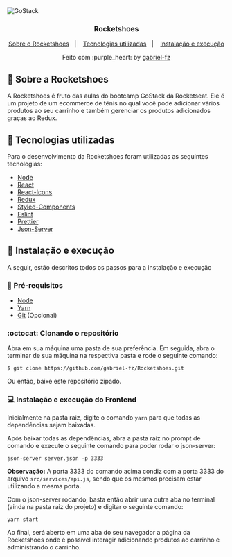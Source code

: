 <img alt="GoStack" src="https://storage.googleapis.com/golden-wind/bootcamp-gostack/header-desafios.png" />

<h3 align="center">
  Rocketshoes
</h3>

<p align="center">
  <a href="#rocket-sobre-a-rocketshoes">Sobre o Rocketshoes</a>&nbsp;&nbsp;&nbsp;|&nbsp;&nbsp;&nbsp;
  <a href="#rocket-tecnologias-utilizadas">Tecnologias utilizadas</a>&nbsp;&nbsp;&nbsp;|&nbsp;&nbsp;&nbsp;
  <a href="#rocket-instalação-e-execução">Instalação e execução</a>
</p>

<p align="center">
  Feito com :purple_heart: by <a href="https://github.com/gabriel-fz" target="_blank">gabriel-fz</a>
</p>

## :rocket: Sobre a Rocketshoes

A Rocketshoes é fruto das aulas do bootcamp GoStack da Rocketseat. Ele é um projeto de um ecommerce de tênis no qual você pode adicionar vários produtos ao seu carrinho e também gerenciar os produtos adicionados graças ao Redux.

## :rocket: Tecnologias utilizadas

Para o desenvolvimento da Rocketshoes foram utilizadas as seguintes tecnologias:

- [Node](https://nodejs.org/en/)
- [React](https://reactjs.org/)
- [React-Icons](https://react-icons.netlify.com/#/)
- [Redux](https://redux.js.org/)
- [Styled-Components](https://styled-components.com/)
- [Eslint](https://eslint.org/)
- [Prettier](https://prettier.io/)
- [Json-Server](https://www.npmjs.com/package/json-server)

## :rocket: Instalação e execução

A seguir, estão descritos todos os passos para a instalação e execução

### :memo: Pré-requisitos

- [Node](https://nodejs.org/en/)
- [Yarn](https://classic.yarnpkg.com/pt-BR/docs/install#debian-stable)
- [Git](https://git-scm.com/downloads) (Opcional)

### :octocat: Clonando o repositório

Abra em sua máquina uma pasta de sua preferência. Em seguida, abra o terminar de sua máquina na respectiva pasta e rode o seguinte comando:

```
$ git clone https://github.com/gabriel-fz/Rocketshoes.git
```

Ou então, baixe este repositório zipado.

### :computer: Instalação e execução do Frontend

Inicialmente na pasta raiz, digite o comando `yarn` para que todas as dependências sejam baixadas.

Após baixar todas as dependências, abra a pasta raiz no prompt de comando e execute o seguinte comando para poder rodar o json-server:

```
json-server server.json -p 3333
```

**Observação:** A porta 3333 do comando acima condiz com a porta 3333 do arquivo `src/services/api.js`, sendo que os mesmos precisam estar utilizando a mesma porta.

Com o json-server rodando, basta então abrir uma outra aba no terminal (ainda na pasta raiz do projeto) e digitar o seguinte comando:

```
yarn start
```

Ao final, será aberto em uma aba do seu navegador a página da Rocketshoes onde é possível interagir adicionando produtos ao carrinho e administrando o carrinho.
